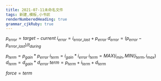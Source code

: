 ```yaml
---
title: 2021-07-11未命名文件 
tags: 新建,模板,小书匠
renderNumberedHeading: true
grammar_cjkRuby: true
---
```


$p_{error}= target - current$
$i_{error}=i_{error\_last} + p_{error}$
$d_{error}=(p_{error} - p_{error\_last})/t_{during}$

$p_{term} = p_{gain} * p_{error}$
$i_{term} = i_{gain} * i_{error}$
$i_{term}=MAX(i_{min}, MIN( i_{term},i_{max})$
$d_{term} = d_{gain} * d_{error}$
$term=p_{term}+i_{term}+d_{term}$

$force=term$